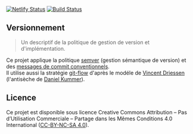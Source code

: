[![Netlify Status](https://api.netlify.com/api/v1/badges/54c44f41-0dfe-4c48-83a0-1f8c7313ec2e/deploy-status)](https://app.netlify.com/sites/smur-photography-gear/deploys)
[![Build Status](https://www.travis-ci.org/deild/photography-gear.svg?branch=master)](https://www.travis-ci.org/deild/photography-gear)

## Versionnement

> Un descriptif de la politique de gestion de version et d'implémentation.
 
Ce projet applique la politique [semver] (gestion sémantique de version) et des [messages de commit conventionnels](https://www.conventionalcommits.org/fr/v1.0.0-beta.3/).  
Il utilise aussi la stratégie [git-flow] d'après le modéle de [Vincent Driessen] (l'antisèche de [Daniel Kummer]).

## Licence

Ce projet est disponible sous licence Creative Commons Attribution – Pas d’Utilisation Commerciale –
Partage dans les Mêmes Conditions 4.0 International ([CC-BY-NC-SA 4.0]).

[semver]: https://semver.org/lang/fr/
[Vincent Driessen]: http://nvie.com/posts/a-successful-git-branching-model/
[CC-BY-NC-SA 4.0]: https://creativecommons.org/licenses/by-nc-sa/4.0/legalcode.fr
[Daniel Kummer]: https://danielkummer.github.io/git-flow-cheatsheet/index.fr_FR.html
[git-flow]: https://github.com/nvie/gitflow


